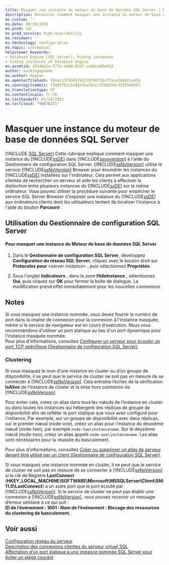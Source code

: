 ```yaml
---
title: Masquer une instance du moteur de base de données SQL Server | Microsoft Docs
description: Découvrez comment masquer une instance du moteur de base de données SQL Server. Les ordinateurs clients ne peuvent pas utiliser le service SQL Server Browser pour localiser les instances masquées.
ms.custom: ''
ms.date: 08/19/2015
ms.prod: sql
ms.prod_service: high-availability
ms.reviewer: ''
ms.technology: configuration
ms.topic: conceptual
helpviewer_keywords:
- Database Engine [SQL Server], hiding instances
- hiding instances of Database Engine
ms.assetid: 392de21a-57fa-4a69-8237-ced8ca86ed1d
author: markingmyname
ms.author: maghan
ms.openlocfilehash: f0e4c13745057b1276f06f3bc77ace266921a43d
ms.sourcegitcommit: f30b5f61c514437ea58acc5769359c33255b85b5
ms.translationtype: HT
ms.contentlocale: fr-FR
ms.lasthandoff: 01/29/2021
ms.locfileid: "99076271"
---
```

# <a name="hide-an-instance-of-sql-server-database-engine"></a>Masquer une instance du moteur de base de données SQL Server
 [!INCLUDE [SQL Server](../../includes/applies-to-version/sqlserver.md)]
  Cette rubrique explique comment masquer une instance du [!INCLUDE[ssDE](../../includes/ssde-md.md)] dans [!INCLUDE[ssnoversion](../../includes/ssnoversion-md.md)] à l'aide du Gestionnaire de configuration SQL Server. [!INCLUDE[ssNoVersion](../../includes/ssnoversion-md.md)] utilise le service [!INCLUDE[ssNoVersion](../../includes/ssnoversion-md.md)] Browser pour énumérer les instances du [!INCLUDE[ssDE](../../includes/ssde-md.md)] installées sur l'ordinateur. Cela permet aux applications clientes de rechercher un serveur et aide les clients à effectuer la distinction entre plusieurs instances du [!INCLUDE[ssDE](../../includes/ssde-md.md)] sur le même ordinateur. Vous pouvez utiliser la procédure suivante pour empêcher le service SQL Server Browser d'exposer une instance du [!INCLUDE[ssDE](../../includes/ssde-md.md)] aux ordinateurs clients dont les utilisateurs tentent de localiser l'instance à l'aide du bouton **Parcourir** .  
  
##  <a name="using-sql-server-configuration-manager"></a><a name="SSMSProcedure"></a> Utilisation du Gestionnaire de configuration SQL Server  
  
#### <a name="to-hide-an-instance-of-the-sql-server-database-engine"></a>Pour masquer une instance du Moteur de base de données SQL Server  
  
1.  Dans le **Gestionnaire de configuration SQL Server**, développez **Configuration du réseau SQL Server**, cliquez avec le bouton droit sur **Protocoles pour** *\<server instance>* , puis sélectionnez **Propriétés**.  
  
2.  Sous l'onglet **Indicateurs** , dans la zone **HideInstance** , sélectionnez **Oui**, puis cliquez sur **OK** pour fermer la boîte de dialogue. La modification prend effet immédiatement pour les nouvelles connexions.  
  
## <a name="remarks"></a>Notes  
 Si vous masquez une instance nommée, vous devez fournir le numéro de port dans la chaîne de connexion pour la connexion à l'instance masquée, même si le service de navigateur est en cours d'exécution. Nous vous recommandons d'utiliser un port statique au lieu d'un port dynamique pour l'instance masquée nommée.  
  Pour plus d’informations, consultez [Configurer un serveur pour écouter un port TCP spécifique &#40;Gestionnaire de configuration SQL Server&#41;](../../database-engine/configure-windows/configure-a-server-to-listen-on-a-specific-tcp-port.md).  
  
### <a name="clustering"></a>Clustering  
 Si vous masquez le nom d’une instance en cluster ou d’un groupe de disponibilité, il se peut que le service de cluster ne soit pas en mesure de se connecter à [!INCLUDE[ssNoVersion](../../includes/ssnoversion-md.md)]. Cela entraîne l’échec de la vérification **IsAlive** de l’instance de cluster et la mise hors connexion de [!INCLUDE[ssNoVersion](../../includes/ssnoversion-md.md)]. 
 
Pour éviter cela, créez un alias dans tous les nœuds de l’instance en cluster ou dans toutes les instances qui hébergent des réplicas de groupe de disponibilité afin de refléter le port statique que vous avez configuré pour l’instance.  Par exemple, sur un groupe de disponibilité avec deux réplicas, sur le premier nœud (node-one), créez un alias pour l’instance du deuxième nœud (node-two), par exemple `node-two\instancename`. Sur le deuxième nœud (node-two), créez un alias appelé `node-one\instancename`. Les alias sont nécessaires pour la réussite du basculement. 
 
 Pour plus d’informations, consultez [Créer ou supprimer un alias de serveur devant être utilisé par un client &#40;Gestionnaire de configuration SQL Server&#41;](../../database-engine/configure-windows/create-or-delete-a-server-alias-for-use-by-a-client.md).  
  
 Si vous masquez une instance nommée en cluster, il se peut que le service de cluster ne soit pas en mesure de se connecter à [!INCLUDE[ssNoVersion](../../includes/ssnoversion-md.md)] si la clé de Registre **LastConnect** (**HKEY_LOCAL_MACHINE\SOFTWARE\Microsoft\MSSQLServer\Client\SNI11.0\LastConnect**) a un autre port que le port écouté par [!INCLUDE[ssNoVersion](../../includes/ssnoversion-md.md)]. Si le service de cluster ne peut pas établir une connexion à [!INCLUDE[ssNoVersion](../../includes/ssnoversion-md.md)], vous pouvez recevoir un message d’erreur similaire à ce qui suit :  
**ID de l’événement : 1001 : Nom de l’événement : Blocage des ressources du clustering de basculement.**  
  
## <a name="see-also"></a>Voir aussi  
 [Configuration réseau du serveur](../../database-engine/configure-windows/server-network-configuration.md)   
 [Description des connexions clientes du serveur virtuel SQL](https://www.betaarchive.com/wiki/index.php?title=Microsoft_KB_Archive/273673)   
 [Affectation d’un port statique à une instance nommée SQL Server pour éviter un piège courant](https://deep.data.blog/2012/09/08/how-to-assign-a-static-port-to-a-sql-server-named-instance-and-avoid-a-common-pitfall/)  
  
  
